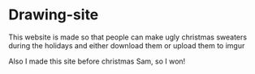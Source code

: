 # Drawing-site
This website is made so that people can make ugly christmas sweaters during the holidays and either download them or upload them to imgur


Also I made this site before christmas Sam, so I won!
